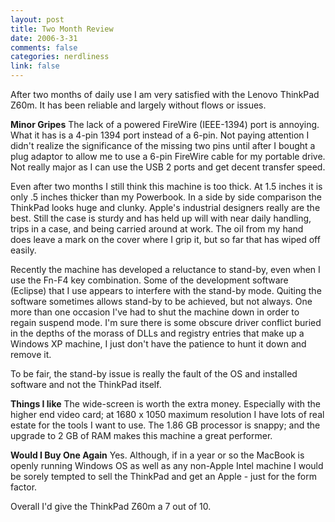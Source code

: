 ```yaml
--- 
layout: post
title: Two Month Review
date: 2006-3-31
comments: false
categories: nerdliness
link: false
---
```

After two months of daily use I am very satisfied with the Lenovo ThinkPad Z60m. It has been reliable and largely without flows or issues.

<strong>Minor Gripes</strong>
The lack of a powered FireWire (IEEE-1394) port is annoying. What it has is a 4-pin 1394 port instead of a 6-pin. Not paying attention I didn't realize the significance of the missing two pins until after I bought a plug adaptor to allow me to use a 6-pin FireWire cable for my portable drive. Not really major as I can use the USB 2 ports and get decent transfer speed.

Even after two months I still think this machine is too thick. At 1.5 inches it is only .5 inches thicker than my Powerbook. In a side by side comparison the ThinkPad looks huge and clunky. Apple's industrial designers really are the best. Still the case is sturdy and has held up will with near daily handling, trips in a case, and being carried around at work. The oil from my hand does leave a mark on the cover where I grip it, but so far that has wiped off easily.

Recently the machine has developed a reluctance to stand-by, even when I use the Fn-F4 key combination. Some of the development software (Eclipse) that I use appears to interfere with the stand-by mode. Quiting the software sometimes allows stand-by to be achieved, but not always. One more than one occasion I've had to shut the machine down in order to regain suspend mode. I'm sure there is some obscure driver conflict buried in the depths of the morass of DLLs and registry entries that make up a Windows XP machine, I just don't have the patience to hunt it down and remove it.

To be fair, the stand-by issue is really the fault of the OS and installed software and not the ThinkPad itself.

<strong>Things I like</strong>
The wide-screen is worth the extra money. Especially with the higher end video card; at 1680 x 1050 maximum resolution I have lots of real estate for the tools I want to use. The 1.86 GB processor is snappy; and the upgrade to 2 GB of RAM makes this machine a great performer.

<strong>Would I Buy One Again</strong>
Yes. Although, if in a year or so the MacBook is openly running Windows OS as well as any non-Apple Intel machine I would be sorely tempted to sell the ThinkPad and get an Apple - just for the form factor.

Overall I'd give the ThinkPad Z60m a 7 out of 10.
